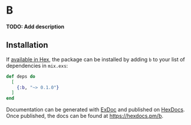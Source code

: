 # B

**TODO: Add description**

## Installation

If [available in Hex](https://hex.pm/docs/publish), the package can be installed
by adding `b` to your list of dependencies in `mix.exs`:

```elixir
def deps do
  [
    {:b, "~> 0.1.0"}
  ]
end
```

Documentation can be generated with [ExDoc](https://github.com/elixir-lang/ex_doc)
and published on [HexDocs](https://hexdocs.pm). Once published, the docs can
be found at <https://hexdocs.pm/b>.

